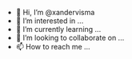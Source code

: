 - 👋 Hi, I’m @xandervisma
- 👀 I’m interested in ...
- 🌱 I’m currently learning ...
- 💞️ I’m looking to collaborate on ...
- 📫 How to reach me ...

<!---
xandervisma/xandervisma is a ✨ special ✨ repository because its `README.md` (this file) appears on your GitHub profile.
You can click the Preview link to take a look at your changes.
--->
